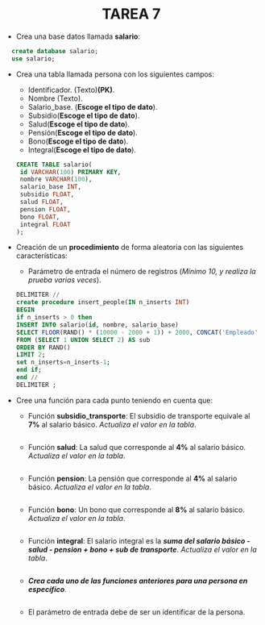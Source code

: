<div align="center">

# TAREA 7

</div>

- Crea una base datos llamada __salario__:

```sql
  create database salario;
  use salario;
```
   
- Crea una tabla llamada persona con los siguientes campos:
    - Identificador. (Texto)__(PK)__.
    - Nombre (Texto).
    - Salario_base. (__Escoge el tipo de dato__).
    - Subsidio(__Escoge el tipo de dato__).
    - Salud(__Escoge el tipo de dato__).
    - Pensión(__Escoge el tipo de dato__).
    - Bono(__Escoge el tipo de dato__).
    - Integral(__Escoge el tipo de dato__).


  ```sql
  CREATE TABLE salario(
   id VARCHAR(100) PRIMARY KEY,
   nombre VARCHAR(100),
   salario_base INT,
   subsidio FLOAT,
   salud FLOAT,
   pension FLOAT,
   bono FLOAT,
   integral FLOAT
  );
  ```

- Creación de un __procedimiento__ de forma aleatoria con las siguientes características:
    - Parámetro de entrada el número de registros (_Mínimo 10, y realiza la prueba varias veces_).
 
    ```sql
  DELIMITER //
  create procedure insert_people(IN n_inserts INT) 
   BEGIN
    if n_inserts > 0 then
    INSERT INTO salario(id, nombre, salario_base)
    SELECT FLOOR(RAND() * (10000 - 2000 + 1)) + 2000, CONCAT('Empleado', FLOOR(RAND() * (100 - 1 + 1)) + 1, FLOOR(RAND() * (3000 - 1 + 1)) + 1
    FROM (SELECT 1 UNION SELECT 2) AS sub
    ORDER BY RAND()
    LIMIT 2;
    set n_inserts=n_inserts-1;
    end if;
    end //
    DELIMITER ; 
    ```

- Cree una función para cada punto teniendo en cuenta que:
    - Función __subsidio_transporte__: El subsidio de transporte equivale al __7%__ al salario básico. _Actualiza el valor en la tabla_.

      ```sql

      ```
      
    - Función __salud__: La salud que corresponde al __4%__ al salario básico.  _Actualiza el valor en la tabla_.

      ```sql

      ```
      
    - Función __pension__: La pensión que corresponde al __4%__ al salario básico.  _Actualiza el valor en la tabla_.

      ```sql

      ```
      
    - Función __bono__: Un bono que corresponde al __8%__ al salario básico. _Actualiza el valor en la tabla_.
 
      ```sql

      ```
      
    - Función __integral__: El salario integral es la ___suma del salario básico - salud - pension + bono + sub de transporte___. _Actualiza el valor en la tabla_.

      ```sql

      ```
      
    - ___Crea cada uno de las funciones anteriores para una persona en específico___.
 
      ```sql

      ```
      
    - El parámetro de entrada debe de ser un identificar de la persona.
 
      ```sql

      ```
